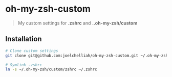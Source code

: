 # oh-my-zsh-custom
> My custom settings for **.zshrc** and **..oh-my-zsh/custom**


## Installation
```bash
# Clone custom settings
git clone git@github.com:joelchelliah/oh-my-zsh-custom.git ~/.oh-my-zsh/custom

# Symlink .zshrc
ln -s ~/.oh-my-zsh/custom/zshrc ~/.zshrc
```

